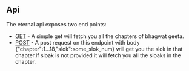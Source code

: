 <!-- @format -->

## Api

The eternal api exposes two end points:

- [GET](/api/harekrishna) - A simple get will fetch you all the chapters of bhagwat geeta.
- [POST](/api/gita) - A post request on this endpoint with body {"chapter":1...18,"slok":some_slok_num} will get you the slok in that chapter.If sloak is not provided it will fetch you all the sloaks in the chapter.

